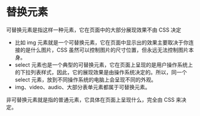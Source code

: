 # 替换元素

可替换元素是指这样一种元素，它在页面中的大部分展现效果不由 CSS 决定

- 比如 img 元素就是一个可替换元素，它在页面中显示出的效果主要取决于你连接的是什么图片，CSS 虽然可以控制图片的尺寸位置，但永远无法控制图片本身。
- select 元素也是一个典型的可替换元素，它在页面上呈现的是用户操作系统上的下拉列表样式，因此，它的展现效果是由操作系统决定的。所以，同一个 select 元素，放到不同操作系统的电脑上会呈现不同的外观。
- img、video、audio、大部分表单元素都属于可替换元素。

非可替换元素就是指的普通元素，它具体在页面上呈现什么，完全由 CSS 来决定。